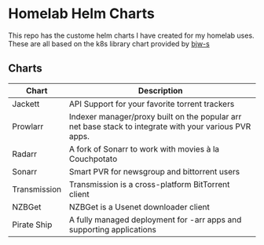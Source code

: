 # Homelab Helm Charts

This repo has the custome helm charts I have created for my homelab uses. These are all based on the k8s library chart provided by [bjw-s](https://bjw-s.github.io/helm-charts/docs/)

## Charts

| Chart        | Description                                                                                            |
| ------------ | ------------------------------------------------------------------------------------------------------ |
| Jackett      | API Support for your favorite torrent trackers                                                         |
| Prowlarr     | Indexer manager/proxy built on the popular arr net base stack to integrate with your various PVR apps. |
| Radarr       | A fork of Sonarr to work with movies à la Couchpotato                                                  |
| Sonarr       | Smart PVR for newsgroup and bittorrent users                                                           |
| Transmission | Transmission is a cross-platform BitTorrent client                                                     |
| NZBGet       | NZBGet is a Usenet downloader client                                                                   |
| Pirate Ship  | A fully managed deployment for -arr apps and supporting applications                                   |
